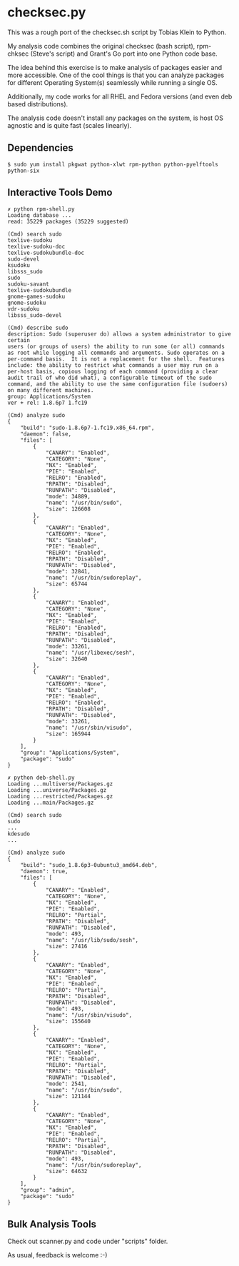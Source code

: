 checksec.py
===========

This was a rough port of the checksec.sh script by Tobias Klein to Python.

My analysis code combines the original checksec (bash script), rpm-chksec
(Steve's script) and Grant's Go port into one Python code base.

The idea behind this exercise is to make analysis of packages easier and more
accessible. One of the cool things is that you can analyze packages for
different Operating System(s) seamlessly while running a single OS.

Additionally, my code works for all RHEL and Fedora versions (and even deb
based distributions).

The analysis code doesn't install any packages on the system, is host OS
agnostic and is quite fast (scales linearly).

Dependencies
------------

```
$ sudo yum install pkgwat python-xlwt rpm-python python-pyelftools python-six
```

Interactive Tools Demo
----------------------

```
✗ python rpm-shell.py
Loading database ...
read: 35229 packages (35229 suggested)

(Cmd) search sudo
texlive-sudoku
texlive-sudoku-doc
texlive-sudokubundle-doc
sudo-devel
ksudoku
libsss_sudo
sudo
sudoku-savant
texlive-sudokubundle
gnome-games-sudoku
gnome-sudoku
vdr-sudoku
libsss_sudo-devel

(Cmd) describe sudo
description: Sudo (superuser do) allows a system administrator to give certain
users (or groups of users) the ability to run some (or all) commands
as root while logging all commands and arguments. Sudo operates on a
per-command basis.  It is not a replacement for the shell.  Features
include: the ability to restrict what commands a user may run on a
per-host basis, copious logging of each command (providing a clear
audit trail of who did what), a configurable timeout of the sudo
command, and the ability to use the same configuration file (sudoers)
on many different machines.
group: Applications/System
ver + rel: 1.8.6p7 1.fc19

(Cmd) analyze sudo
{
    "build": "sudo-1.8.6p7-1.fc19.x86_64.rpm",
    "daemon": false,
    "files": [
        {
            "CANARY": "Enabled",
            "CATEGORY": "None",
            "NX": "Enabled",
            "PIE": "Enabled",
            "RELRO": "Enabled",
            "RPATH": "Disabled",
            "RUNPATH": "Disabled",
            "mode": 34889,
            "name": "/usr/bin/sudo",
            "size": 126608
        },
        {
            "CANARY": "Enabled",
            "CATEGORY": "None",
            "NX": "Enabled",
            "PIE": "Enabled",
            "RELRO": "Enabled",
            "RPATH": "Disabled",
            "RUNPATH": "Disabled",
            "mode": 32841,
            "name": "/usr/bin/sudoreplay",
            "size": 65744
        },
        {
            "CANARY": "Enabled",
            "CATEGORY": "None",
            "NX": "Enabled",
            "PIE": "Enabled",
            "RELRO": "Enabled",
            "RPATH": "Disabled",
            "RUNPATH": "Disabled",
            "mode": 33261,
            "name": "/usr/libexec/sesh",
            "size": 32640
        },
        {
            "CANARY": "Enabled",
            "CATEGORY": "None",
            "NX": "Enabled",
            "PIE": "Enabled",
            "RELRO": "Enabled",
            "RPATH": "Disabled",
            "RUNPATH": "Disabled",
            "mode": 33261,
            "name": "/usr/sbin/visudo",
            "size": 165944
        }
    ],
    "group": "Applications/System",
    "package": "sudo"
}
```

```
✗ python deb-shell.py
Loading ...multiverse/Packages.gz
Loading ...universe/Packages.gz
Loading ...restricted/Packages.gz
Loading ...main/Packages.gz

(Cmd) search sudo
sudo
...
kdesudo
...

(Cmd) analyze sudo
{
    "build": "sudo_1.8.6p3-0ubuntu3_amd64.deb",
    "daemon": true,
    "files": [
        {
            "CANARY": "Enabled",
            "CATEGORY": "None",
            "NX": "Enabled",
            "PIE": "Enabled",
            "RELRO": "Partial",
            "RPATH": "Disabled",
            "RUNPATH": "Disabled",
            "mode": 493,
            "name": "/usr/lib/sudo/sesh",
            "size": 27416
        },
        {
            "CANARY": "Enabled",
            "CATEGORY": "None",
            "NX": "Enabled",
            "PIE": "Enabled",
            "RELRO": "Partial",
            "RPATH": "Disabled",
            "RUNPATH": "Disabled",
            "mode": 493,
            "name": "/usr/sbin/visudo",
            "size": 155640
        },
        {
            "CANARY": "Enabled",
            "CATEGORY": "None",
            "NX": "Enabled",
            "PIE": "Enabled",
            "RELRO": "Partial",
            "RPATH": "Disabled",
            "RUNPATH": "Disabled",
            "mode": 2541,
            "name": "/usr/bin/sudo",
            "size": 121144
        },
        {
            "CANARY": "Enabled",
            "CATEGORY": "None",
            "NX": "Enabled",
            "PIE": "Enabled",
            "RELRO": "Partial",
            "RPATH": "Disabled",
            "RUNPATH": "Disabled",
            "mode": 493,
            "name": "/usr/bin/sudoreplay",
            "size": 64632
        }
    ],
    "group": "admin",
    "package": "sudo"
}
```

Bulk Analysis Tools
-------------------

Check out scanner.py and code under "scripts" folder.


As usual, feedback is welcome :-)


